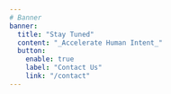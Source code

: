 ```yaml
---
# Banner
banner:
  title: "Stay Tuned"
  content: "_Accelerate Human Intent_"
  button:
    enable: true
    label: "Contact Us"
    link: "/contact"
---
```

